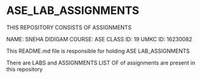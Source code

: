 # ASE_LAB_ASSIGNMENTS
THIS REPOSITORY CONSISTS OF ASSIGNMENTS


NAME: SNEHA DIDIGAM
COURSE: ASE
CLASS ID: 19
UMKC ID: 16230082

This README.md file is responsible for holding ASE LAB_ASSIGNMENTS

There are LABS and ASSIGNMENTS
LIST OF of assignments are present in this repository
